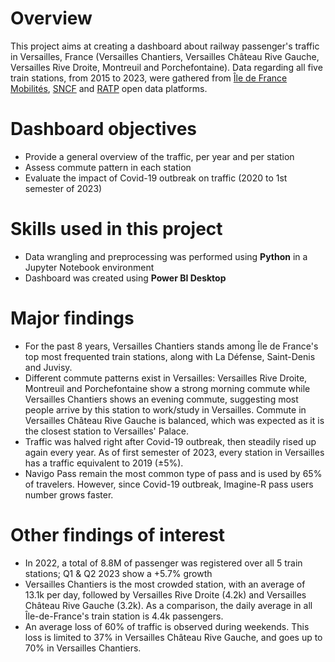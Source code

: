 <h1>Overview</h1>
This project aims at creating a dashboard about railway passenger's traffic in Versailles, France (Versailles Chantiers, Versailles Château Rive Gauche, Versailles Rive Droite, Montreuil and Porchefontaine).
Data regarding all five train stations, from 2015 to 2023, were gathered from <a href = "https://data.iledefrance-mobilites.fr/pages/home/" target = "_blank">Île de France Mobilités</a>, <a href = "https://ressources.data.sncf.com/pages/accueil/" target ="_blank">SNCF</a> and <a href = "https://data.ratp.fr/explore/?sort=modified" target = "_blank">RATP</a> open data platforms.

<h1>Dashboard objectives</h1>
<ul>
  <li>Provide a general overview of the traffic, per year and per station</li>
  <li>Assess commute pattern in each station</li>
  <li>Evaluate the impact of Covid-19 outbreak on traffic (2020 to 1st semester of 2023)</li>
</ul>

<h1>Skills used in this project</h1>
<ul>
  <li>Data wrangling and preprocessing was performed using <b>Python</b> in a Jupyter Notebook environment</li>
  <li>Dashboard was created using <b>Power BI Desktop</b></li>
</ul>

<h1>Major findings</h1>
<ul>
  <li>For the past 8 years, Versailles Chantiers stands among Île de France's top most frequented train stations, along with La Défense, Saint-Denis and Juvisy.</li>
  <li>Different commute patterns exist in Versailles: Versailles Rive Droite, Montreuil and Porchefontaine show a strong morning commute while Versailles Chantiers shows an evening commute, suggesting most people arrive by this station to work/study in Versailles. Commute in Versailles Château Rive Gauche is balanced, which was expected as it is the closest station to Versailles' Palace.</li>
  <li>Traffic was halved right after Covid-19 outbreak, then steadily rised up again every year. As of first semester of 2023, every station in Versailles has a traffic equivalent to 2019 (±5%).</li>
  <li>Navigo Pass remain the most common type of pass and is used by 65% of travelers. However, since Covid-19 outbreak, Imagine-R pass users number grows faster.</li>
</ul>

<h1>Other findings of interest</h1>
<ul>
  <li>In 2022, a total of 8.8M of passenger was registered over all 5 train stations; Q1 & Q2 2023 show a +5.7% growth</li>
  <li>Versailles Chantiers is the most crowded station, with an average of 13.1k per day, followed by Versailles Rive Droite (4.2k) and Versailles Château Rive Gauche (3.2k). As a comparison, the daily average in all Île-de-France's train station is 4.4k passengers.</li>
  <li>An average loss of 60% of traffic is observed during weekends. This loss is limited to 37% in Versailles Château Rive Gauche, and goes up to 70% in Versailles Chantiers.</li>
</ul>
